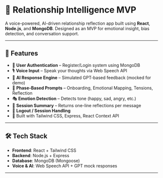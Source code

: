 # 💬 Relationship Intelligence MVP

A voice-powered, AI-driven relationship reflection app built using **React**, **Node.js**, and **MongoDB**. Designed as an MVP for emotional insight, bias detection, and conversation support.

---

## 🚀 Features

- 🔐 **User Authentication** – Register/Login system using MongoDB
- 🎙️ **Voice Input** – Speak your thoughts via Web Speech API
- 💬 **AI Response Engine** – Simulated GPT-based feedback (mocked for demo)
- 🧠 **Phase-Based Prompts** – Onboarding, Emotional Mapping, Tensions, Reflection
- 🎭 **Emotion Detection** – Detects tone (happy, sad, angry, etc.)
- 📝 **Session Summary** – Returns one-line reflections per message
- 🔄 **Logout / Session Handling**
- 🧪 Built with Tailwind CSS, Express, React Context API

---

## 🛠️ Tech Stack

- **Frontend**: React + Tailwind CSS  
- **Backend**: Node.js + Express  
- **Database**: MongoDB (Mongoose)  
- **Voice & AI**: Web Speech API + GPT mock responses  

---



